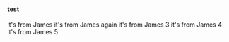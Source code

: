 #### test
it's from James
it's from James again
it's from James 3
it's from James 4
it's from James 5
